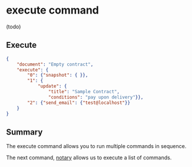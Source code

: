 # execute command

(todo)

## Execute

```JSON
{
	"document": "Empty contract",
	"execute": {
		"0": {"snapshot": { }},
		"1": {
			"update": { 
				"title": "Sample Contract",
				"conditions": "pay upon delivery"}},
		"2": {"send_email": {"test@localhost"}}
	}
}
```

## Summary

The execute command allows you to run multiple commands in sequence.

The next command, [notary](notary.md) allows us to execute a list of commands.
